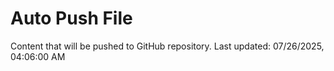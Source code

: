 # Auto Push File

Content that will be pushed to GitHub repository.
Last updated: 07/26/2025, 04:06:00 AM